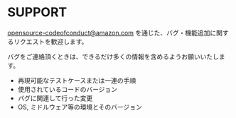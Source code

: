 # SUPPORT

opensource-codeofconduct@amazon.com を通じた、バグ・機能追加に関するリクエストを歓迎します。

バグをご連絡頂くときは、できるだけ多くの情報を含めるようお願いいたします。

- 再現可能なテストケースまたは一連の手順
- 使用されているコードのバージョン
- バグに関連して行った変更
- OS, ミドルウェア等の環境とそのバージョン